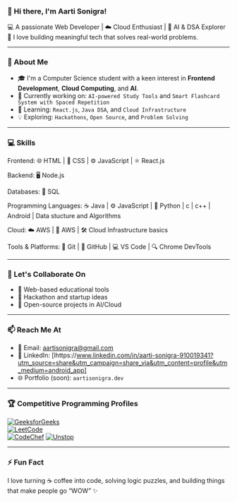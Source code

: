 ### 👋 Hi there, I'm Aarti Sonigra!

💻 A passionate Web Developer | ☁️ Cloud Enthusiast | 🧠 AI & DSA Explorer  
🌟 I love building meaningful tech that solves real-world problems.

---

### 🚀 About Me
- 🎓 I'm a Computer Science student with a keen interest in **Frontend Development**, **Cloud Computing**, and **AI**.
- 🔭 Currently working on: `AI-powered Study Tools` and `Smart Flashcard System with Spaced Repetition`
- 🌱 Learning: `React.js`,  `Java DSA`, and `Cloud Infrastructure`
- 💡 Exploring: `Hackathons`, `Open Source`, and `Problem Solving`

---
### 💻 Skills
Frontend:
🌐 HTML | 🎨 CSS | ⚙️ JavaScript | ⚛️ React.js

Backend:
🖥️ Node.js 

Databases:
📂 SQL

Programming Languages:
☕ Java | ⚙️ JavaScript | 🐍 Python | c | c++ | Android | Data stucture and Algorithms 

Cloud:
☁️ AWS | 📡 AWS | 🛠️ Cloud Infrastructure basics

Tools & Platforms:
🔧 Git | 🐙 GitHub | 💻 VS Code | 🔍 Chrome DevTools

---

### 🤝 Let's Collaborate On
- 🔸 Web-based educational tools  
- 🔸 Hackathon and startup ideas  
- 🔸 Open-source projects in AI/Cloud  

---

### 📫 Reach Me At
- 📧 Email: [aartisonigra@gmail.com](mailto:aartisonigra25@gmail.com)  
- 💼 LinkedIn: [lhttps://www.linkedin.com/in/aarti-sonigra-910019341?utm_source=share&utm_campaign=share_via&utm_content=profile&utm_medium=android_app]  
- 🌐 Portfolio (soon): `aartisonigra.dev`

---

### 🏆 Competitive Programming Profiles
[![GeeksforGeeks](https://img.shields.io/badge/GeeksforGeeks-00C000?style=for-the-badge&logo=geeksforgeeks&logoColor=white)](https://www.geeksforgeeks.org/user/23amtis35i/)  
[![LeetCode](https://img.shields.io/badge/LeetCode-F79F1F?style=for-the-badge&logo=leetcode&logoColor=white)](https://leetcode.com/u/aarti_124/)  
[![CodeChef](https://img.shields.io/badge/CodeChef-5B4638?style=for-the-badge&logo=codechef&logoColor=white)](https://www.codechef.com/users/aarti_987)
[![Unstop](https://img.shields.io/badge/Unstop-1A73E8?style=for-the-badge&logo=unstop&logoColor=white)](https://unstop.com/practice/coding)

---

### ⚡ Fun Fact
I love turning ☕ coffee into code, solving logic puzzles, and building things that make people go “WOW” ✨
